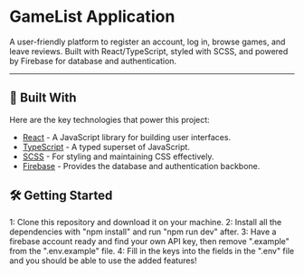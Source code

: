 # GameList Application

A user-friendly platform to register an account, log in, browse games, and leave reviews. Built with React/TypeScript, styled with SCSS, and powered by Firebase for database and authentication.

---

## 🚀 Built With

Here are the key technologies that power this project:

- [React](https://reactjs.org/) - A JavaScript library for building user interfaces.
- [TypeScript](https://www.typescriptlang.org/) - A typed superset of JavaScript.
- [SCSS](https://sass-lang.com/) - For styling and maintaining CSS effectively.
- [Firebase](https://firebase.google.com/) - Provides the database and authentication backbone.

## 🛠️ Getting Started

1: Clone this repository and download it on your machine.
2: Install all the dependencies with "npm install" and run "npm run dev" after.
3: Have a firebase account ready and find your own API key, then remove ".example" from the ".env.example" file.
4: Fill in the keys into the fields in the ".env" file and you should be able to use the added features!
